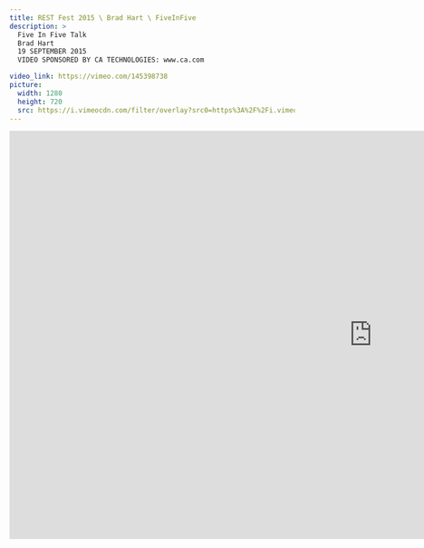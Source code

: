 ```yaml
---
title: REST Fest 2015 \ Brad Hart \ FiveInFive
description: >
  Five In Five Talk
  Brad Hart
  19 SEPTEMBER 2015
  VIDEO SPONSORED BY CA TECHNOLOGIES: www.ca.com

video_link: https://vimeo.com/145398738
picture:
  width: 1280
  height: 720
  src: https://i.vimeocdn.com/filter/overlay?src0=https%3A%2F%2Fi.vimeocdn.com%2Fvideo%2F543525268_1280x720.jpg&src1=http%3A%2F%2Ff.vimeocdn.com%2Fp%2Fimages%2Fcrawler_play.png
---
```

<iframe src="https://player.vimeo.com/video/145398738?title=0&byline=0&portrait=0&badge=0&autopause=0&player_id=0" width="1280" height="720" frameborder="0" title="REST Fest 2015 \ Brad Hart \ FiveInFive" webkitallowfullscreen mozallowfullscreen allowfullscreen></iframe>